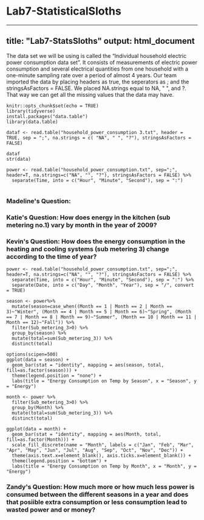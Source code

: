 # Lab7-StatisticalSloths
---
title: "Lab7-StatsSloths"
output: html_document
---

The data set we will be using is called the “Individual household electric power consumption data set”. It consists of measurements of electric power consumption and several electrical quantities from one household with a one-minute sampling rate over a period of almost 4 years. Our team imported the data by placing headers as true, the seperators as ; and the stringsAsFactors = FALSE. We placed NA.strings equal to NA, " ", and ?. That way we can get all the missing values that the data may have. 

```{r setup, include=FALSE}
knitr::opts_chunk$set(echo = TRUE)
library(tidyverse)
install.packages("data.table")
library(data.table)
```

```{r}
dataf <- read.table("household_power_consumption 3.txt", header = TRUE, sep = ";", na.strings = c( "NA", " ", "?"), stringsAsFactors = FALSE)

dataf
str(data)

power <- read.table("household_power_consumption.txt", sep=";", header=T, na.strings=c("NA", "", "?"), stringsAsFactors = FALSE) %>%
  separate(Time, into = c("Hour", "Minute", "Second"), sep = ":")


```
### Madeline's Question:
### Katie's Question: How does energy in the kitchen (sub metering no.1) vary by month in the year of 2009?
### Kevin's Question: How does the energy consumption in the heating and cooling systems (sub metering 3) change according to the time of year?
```{r}
power <- read.table("household_power_consumption.txt", sep=";", header=T, na.strings=c("NA", "", "?"), stringsAsFactors = FALSE) %>%
  separate(Time, into = c("Hour", "Minute", "Second"), sep = ":") %>%
  separate(Date, into = c("Day", "Month", "Year"), sep = "/", convert = TRUE)
  
season <- power%>%
  mutate(season=case_when((Month == 1 | Month == 2 | Month == 3)~"Winter", (Month == 4 | Month == 5 | Month == 6)~"Spring", (Month == 7 | Month == 8 | Month == 9)~"Summer", (Month == 10 | Month == 11 | Month == 12)~"Fall")) %>%
  filter(Sub_metering_3>0) %>%
  group_by(season) %>%
  mutate(total=sum(Sub_metering_3)) %>%
  distinct(total)

options(scipen=500)
ggplot(data = season) + 
  geom_bar(stat = "identity", mapping = aes(season, total, fill=as.factor(season))) +
  theme(legend.position = "none") +
  labs(title = "Energy Consumption on Temp by Season", x = "Season", y = "Energy")

month <- power %>%
  filter(Sub_metering_3>0) %>%
  group_by(Month) %>%
  mutate(total=sum(Sub_metering_3)) %>%
  distinct(total)

ggplot(data = month) + 
  geom_bar(stat = "identity", mapping = aes(Month, total, fill=as.factor(Month))) + 
  scale_fill_discrete(name = "Month", labels = c("Jan", "Feb", "Mar", "Apr", "May", "Jun", "Jul", "Aug", "Sep", "Oct", "Nov", "Dec")) + 
  theme(axis.text.x=element_blank(), axis.ticks.x=element_blank()) + 
  theme(legend.position = "bottom") +
  labs(title = "Energy Consumption on Temp by Month", x = "Month", y = "Energy")
```

### Zandy's Question: How much more or how much less power is consumed between the different seasons in a year and does that posiible extra consumption or less consumption lead to wasted power and or money?
